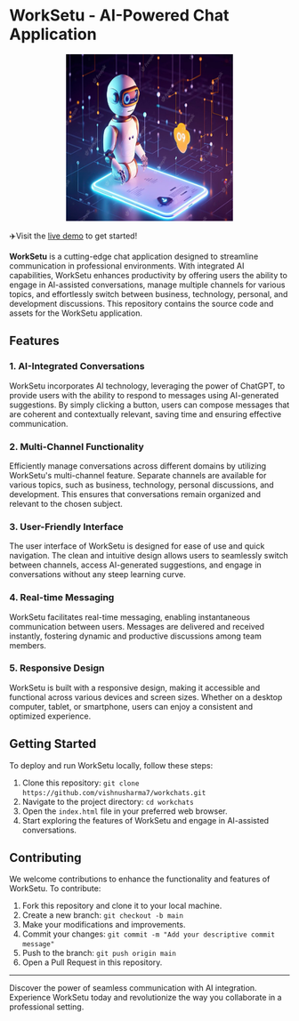 # WorkSetu - AI-Powered Chat Application

<p align="center"> 

<img src="img/aigen.png" alt="WorkSetu GIF" width="300" height="300" />
</p>

✈️Visit the [live demo](https://vishnusharma7.github.io/workchats/index.html) to get started!

**WorkSetu** is a cutting-edge chat application designed to streamline communication in professional environments. With integrated AI capabilities, WorkSetu enhances productivity by offering users the ability to engage in AI-assisted conversations, manage multiple channels for various topics, and effortlessly switch between business, technology, personal, and development discussions. This repository contains the source code and assets for the WorkSetu application.

## Features

### 1. AI-Integrated Conversations

WorkSetu incorporates AI technology, leveraging the power of ChatGPT, to provide users with the ability to respond to messages using AI-generated suggestions. By simply clicking a button, users can compose messages that are coherent and contextually relevant, saving time and ensuring effective communication.

### 2. Multi-Channel Functionality

Efficiently manage conversations across different domains by utilizing WorkSetu's multi-channel feature. Separate channels are available for various topics, such as business, technology, personal discussions, and development. This ensures that conversations remain organized and relevant to the chosen subject.

### 3. User-Friendly Interface

The user interface of WorkSetu is designed for ease of use and quick navigation. The clean and intuitive design allows users to seamlessly switch between channels, access AI-generated suggestions, and engage in conversations without any steep learning curve.

### 4. Real-time Messaging

WorkSetu facilitates real-time messaging, enabling instantaneous communication between users. Messages are delivered and received instantly, fostering dynamic and productive discussions among team members.

### 5. Responsive Design

WorkSetu is built with a responsive design, making it accessible and functional across various devices and screen sizes. Whether on a desktop computer, tablet, or smartphone, users can enjoy a consistent and optimized experience.

## Getting Started

To deploy and run WorkSetu locally, follow these steps:

1. Clone this repository: `git clone https://github.com/vishnusharma7/workchats.git`
2. Navigate to the project directory: `cd workchats`
3. Open the `index.html` file in your preferred web browser.
4. Start exploring the features of WorkSetu and engage in AI-assisted conversations.

## Contributing

We welcome contributions to enhance the functionality and features of WorkSetu. To contribute:

1. Fork this repository and clone it to your local machine.
2. Create a new branch: `git checkout -b main`
3. Make your modifications and improvements.
4. Commit your changes: `git commit -m "Add your descriptive commit message"`
5. Push to the branch: `git push origin main`
6. Open a Pull Request in this repository.

---

Discover the power of seamless communication with AI integration. Experience WorkSetu today and revolutionize the way you collaborate in a professional setting.
